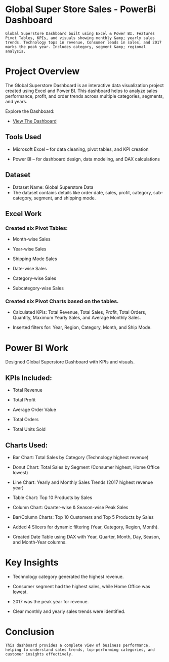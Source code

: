 # Global Super Store Sales - PowerBi Dashboard
    Global Superstore Dashboard built using Excel & Power BI. Features Pivot Tables, KPIs, and visuals showing monthly &amp; yearly sales trends. Technology tops in revenue, Consumer leads in sales, and 2017 marks the peak year. Includes category, segment &amp; regional analysis.
# Project Overview
  The Global Superstore Dashboard is an interactive data visualization project created using Excel and Power BI.
  This dashboard helps to analyze sales performance, profit, and order trends across multiple categories, segments, and years.

Explore the Dashboard: 
- <a href="https://github.com/Dharani1202/Global-SuperStore---PowerBi-Dashboard/blob/main/Global_Superstore_Dashboard.png">View The Dashboard</a>

## Tools Used

- Microsoft Excel – for data cleaning, pivot tables, and KPI creation
    
- Power BI – for dashboard design, data modeling, and DAX calculations

## Dataset

- Dataset Name: Global Superstore Data
- The dataset contains details like order date, sales, profit, category, sub-category, segment, and shipping mode.

## Excel Work

### Created six Pivot Tables:

- Month-wise Sales
    
- Year-wise Sales
    
- Shipping Mode Sales
    
- Date-wise Sales
    
- Category-wise Sales
    
- Subcategory-wise Sales

### Created six Pivot Charts based on the tables.
- Calculated KPIs: Total Revenue, Total Sales, Profit, Total Orders, Quantity, Maximum Yearly Sales, and Average Monthly Sales.
    
- Inserted filters for: Year, Region, Category, Month, and Ship Mode.

# Power BI Work

Designed Global Superstore Dashboard with KPIs and visuals.

## KPIs Included:

- Total Revenue

- Total Profit

- Average Order Value

- Total Orders

- Total Units Sold

## Charts Used:

- Bar Chart: Total Sales by Category (Technology highest revenue)

- Donut Chart: Total Sales by Segment (Consumer highest, Home Office lowest)

- Line Chart: Yearly and Monthly Sales Trends (2017 highest revenue year)

- Table Chart: Top 10 Products by Sales

- Column Chart: Quarter-wise & Season-wise Peak Sales
  
- Bar/Column Charts: Top 10 Customers and Top 5 Products by Sales

- Added 4 Slicers for dynamic filtering (Year, Category, Region, Month).

- Created Date Table using DAX with Year, Quarter, Month, Day, Season, and Month-Year columns.

# Key Insights

- Technology category generated the highest revenue.

- Consumer segment had the highest sales, while Home Office was lowest.

- 2017 was the peak year for revenue.
    
- Clear monthly and yearly sales trends were identified.

# Conclusion

    This dashboard provides a complete view of business performance, helping to understand sales trends, top-performing categories, and customer insights effectively.
